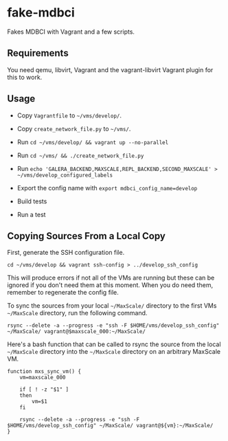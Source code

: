 # fake-mdbci

Fakes MDBCI with Vagrant and a few scripts.

## Requirements

You need qemu, libvirt, Vagrant and the vagrant-libvirt Vagrant plugin for this to work.

## Usage

- Copy `Vagrantfile` to `~/vms/develop/`.

- Copy `create_network_file.py` to `~/vms/`.

- Run `cd ~/vms/develop/ && vagrant up --no-parallel`

- Run `cd ~/vms/ && ./create_network_file.py`

- Run `echo 'GALERA_BACKEND,MAXSCALE,REPL_BACKEND,SECOND_MAXSCALE' > ~/vms/develop_configured_labels`

- Export the config name with `export mdbci_config_name=develop`

- Build tests

- Run a test

## Copying Sources From a Local Copy

First, generate the SSH configuration file.

```
cd ~/vms/develop && vagrant ssh-config > ../develop_ssh_config
```

This will produce errors if not all of the VMs are running but these can
be ignored if you don't need them at this moment. When you do need them,
remember to regenerate the config file.

To sync the sources from your local `~/MaxScale/` directory to the first
VMs `~/MaxScale` directory, run the following command.

```
rsync --delete -a --progress -e "ssh -F $HOME/vms/develop_ssh_config" ~/MaxScale/ vagrant@$maxscale_000:~/MaxScale/
```

Here's a bash function that can be called to rsync the source from the
local `~/MaxScale` directory into the `~/MaxScale` directory on an
arbitrary MaxScale VM.

```
function mxs_sync_vm() {
    vm=maxscale_000

    if [ ! -z "$1" ]
    then
        vm=$1
    fi

    rsync --delete -a --progress -e "ssh -F $HOME/vms/develop_ssh_config" ~/MaxScale/ vagrant@${vm}:~/MaxScale/
}
```
